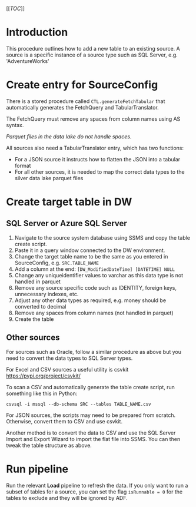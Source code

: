 [[_TOC_]]

# Introduction

This procedure outlines how to add a new table to an existing source. A source is a specific instance of a source type such as SQL Server, e.g. 'AdventureWorks'

# Create entry for SourceConfig

There is a stored procedure called `CTL.generateFetchTabular` that automatically generates the FetchQuery and TabularTranslator.

The FetchQuery must remove any spaces from column names using AS syntax. 

_Parquet files in the data lake do not handle spaces_.

All sources also need a TabularTranslator entry, which has two functions:

- For a JSON source it instructs how to flatten the JSON into a tabular format
- For all other sources, it is needed to map the correct data types to the silver data lake parquet files

# Create target table in DW

## SQL Server or Azure SQL Server

1. Navigate to the source system database using SSMS and copy the table create script. 
1. Paste it in a query window connected to the DW environment. 
1. Change the target table name to be the same as you entered in SourceConfig, e.g. `SRC.TABLE_NAME`
1. Add a column at the end: `[DW_ModifiedDateTime] [DATETIME] NULL`
1. Change any uniqueidentifier values to varchar as this data type is not handled in parquet
1. Remove any source specific code such as IDENTITY, foreign keys, unnecessary indexes, etc.
1. Adjust any other data types as required, e.g. money should be converted to decimal
1. Remove any spaces from column names (not handled in parquet)
1. Create the table

## Other sources

For sources such as Oracle, follow a similar procedure as above but you need to convert the data types to SQL Server types.

For Excel and CSV sources a useful utility is csvkit https://pypi.org/project/csvkit/

To scan a CSV and automatically generate the table create script, run something like this in Python:

`csvsql -i mssql --db-schema SRC --tables TABLE_NAME.csv`

For JSON sources, the scripts may need to be prepared from scratch. Otherwise, convert them to CSV and use csvkit.

Another method is to convert the data to CSV and use the SQL Server Import and Export Wizard to import the flat file into SSMS. You can then tweak the table structure as above.

# Run pipeline

Run the relevant **Load** pipeline to refresh the data. If you only want to run a subset of tables for a source, you can set the flag `isRunnable = 0` for the tables to exclude and they will be ignored by ADF.
